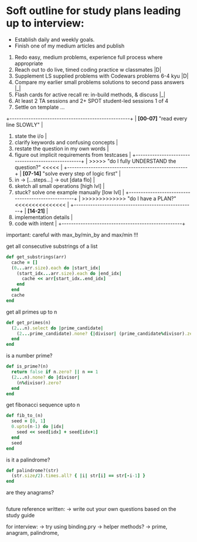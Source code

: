 # Soft outline for study plans leading up to interview:

- Establish daily and weekly goals.
- Finish one of my medium articles and publish

1. Redo easy, medium problems, experience full process where appropriate  
2. Reach out to do live, timed coding practice w classmates               |D|
3. Supplement LS supplied problems with Codewars problems 6-4 kyu         |D|
4. Compare my earlier small problems solutions to second pass answers     |_|
5. Flash cards for active recall re: in-build methods, & discuss          |_|
6. At least 2 TA sessions and 2+ SPOT student-led sessions                1 of 4
7. Settle on template ...



+---------------------------------------------------+
| **[00-07]** "read every line SLOWLY"              |
1. state the i/o                                    |
2. clarify keywords and confusing concepts          |
3. restate the question in my own words             |
4. figure out implicit requirements from testcases  |
+---------------------------------------------------+
| >>>>> "do I fully UNDERSTAND the question?" <<<<< |
+---------------------------------------------------+
| **[07-14]** "solve every step of logic first"     |
1. in -> [...steps...] -> out          [data flo]   |
2. sketch all small operations         [high lvl]   |
3. stuck? solve one example manually   [low  lvl]   |
+---------------------------------------------------+
| >>>>>>>>>>>>> "do I have a PLAN?" <<<<<<<<<<<<<<< |
+---------------------------------------------------+
| **[14-21]**                                       |
1. implementation details                           |
2. code with intent                                 |
+---------------------------------------------------+

important: careful with max_by/min_by and max/min !!!

get all consecutive substrings of a list
```ruby
def get_substrings(arr)
  cache = []
  (0...arr.size).each do |start_idx|
    (start_idx...arr.size).each do |end_idx|
      cache << arr[start_idx..end_idx]
    end
  end
  cache
end
```
get all primes up to n
```ruby
def get_primes(n)
  (2...n).select do |prime_candidate|
    (2...prime_candidate).none? {|divisor| (prime_candidate%divisor).zero?}
  end
end
```
is a number prime?
```ruby
def is_prime?(n)
  return false if n.zero? || n == 1
  (2...n).none? do |divisor|
    (n%divisor).zero?
  end
end
```
get fibonacci sequence upto n
```ruby
def fib_to_(n)
  seed = [0, 1]
  0.upto(n-1) do |idx|
    seed << seed[idx] + seed[idx+1]
  end
  seed
end
```
is it a palindrome?
```ruby
def palindrome?(str)
  (str.size/2).times.all? { |i| str[i] == str[-i-1] }
end
```
are they anagrams?
```ruby

```

future reference written:
-> write out your own questions based on the study guide

for interview:
-> try using binding.pry
-> helper methods?
-> prime, anagram, palindrome, 
